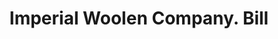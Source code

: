 ---
doi: 10.7916/D8SB5HVX
date_other: '1904'
date_other_textual: '1904'
form: printed ephemera
genre:
- Invoices
name:
- Imperial Woolen Company
object_in_context_url: https://biggert.cul.columbia.edu/items/view/ave_biggert_01413
subject_hierarchical_geographic:
- Philadelphia, Pennsylvania, United States
subject_name:
- Imperial Woolen Company
title: Imperial Woolen Company. Bill
sort_title: Imperial Woolen Company. Bill
call_number: ave_biggert_01413
coordinates:
- 40.00944444444445,-75.13333333333334
pid: ave_biggert_01413
identifiers: ave_biggert_01413
thumbnail: https://derivativo-2.library.columbia.edu/iiif/2/ldpd:344705/full/!256,256/0/native.jpg
permalink: "/items/ave_biggert_01413/"
layout: iiif-image-page
---